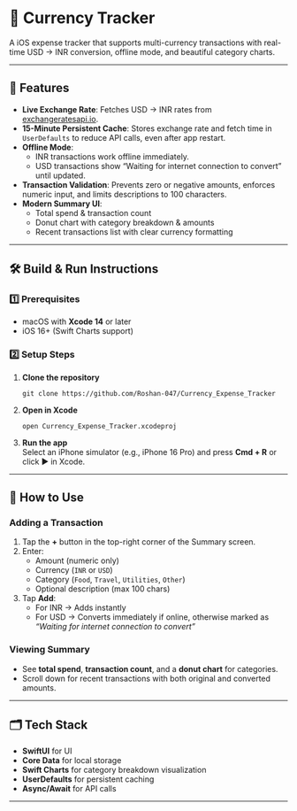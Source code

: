 <h1>📱 Currency Tracker</h1>
<p>
  A iOS expense tracker that supports multi-currency transactions with real-time USD → INR conversion, offline mode, and beautiful category charts.
</p>

<hr />

<h2>🚀 Features</h2>
<ul>
  <li><strong>Live Exchange Rate</strong>: Fetches USD → INR rates from
    <a href="https://exchangeratesapi.io/" target="_blank" rel="noopener noreferrer">exchangeratesapi.io</a>.
  </li>
  <li><strong>15-Minute Persistent Cache</strong>: Stores exchange rate and fetch time in
    <code>UserDefaults</code> to reduce API calls, even after app restart.
  </li>
  <li><strong>Offline Mode</strong>:
    <ul>
      <li>INR transactions work offline immediately.</li>
      <li>USD transactions show “Waiting for internet connection to convert” until updated.</li>
    </ul>
  </li>
  <li><strong>Transaction Validation</strong>: Prevents zero or negative amounts, enforces numeric input, and limits descriptions to 100 characters.</li>
  <li><strong>Modern Summary UI</strong>:
    <ul>
      <li>Total spend &amp; transaction count</li>
      <li>Donut chart with category breakdown &amp; amounts</li>
      <li>Recent transactions list with clear currency formatting</li>
    </ul>
  </li>
</ul>

<hr />

<h2>🛠 Build &amp; Run Instructions</h2>

<h3>1️⃣ Prerequisites</h3>
<ul>
  <li>macOS with <strong>Xcode 14</strong> or later</li>
  <li>iOS 16+ (Swift Charts support)</li>
</ul>

<h3>2️⃣ Setup Steps</h3>
<ol>
  <li><strong>Clone the repository</strong>
    <pre><code>git clone https://github.com/Roshan-047/Currency_Expense_Tracker
</code></pre>
  </li>
  <li><strong>Open in Xcode</strong>
    <pre><code>open Currency_Expense_Tracker.xcodeproj
</code></pre>
  </li>
  <li><strong>Run the app</strong><br />
    Select an iPhone simulator (e.g., iPhone 16 Pro) and press <strong>Cmd + R</strong> or click ▶️ in Xcode.
  </li>
</ol>

<hr />

<h2>📖 How to Use</h2>

<h3>Adding a Transaction</h3>
<ol>
  <li>Tap the <strong>+</strong> button in the top-right corner of the Summary screen.</li>
  <li>Enter:
    <ul>
      <li>Amount (numeric only)</li>
      <li>Currency (<code>INR</code> or <code>USD</code>)</li>
      <li>Category (<code>Food</code>, <code>Travel</code>, <code>Utilities</code>, <code>Other</code>)</li>
      <li>Optional description (max 100 chars)</li>
    </ul>
  </li>
  <li>Tap <strong>Add</strong>:
    <ul>
      <li>For INR → Adds instantly</li>
      <li>For USD → Converts immediately if online, otherwise marked as <em>“Waiting for internet connection to convert”</em></li>
    </ul>
  </li>
</ol>

<h3>Viewing Summary</h3>
<ul>
  <li>See <strong>total spend</strong>, <strong>transaction count</strong>, and a <strong>donut chart</strong> for categories.</li>
  <li>Scroll down for recent transactions with both original and converted amounts.</li>
</ul>

<hr />

<h2>🗂 Tech Stack</h2>
<ul>
  <li><strong>SwiftUI</strong> for UI</li>
  <li><strong>Core Data</strong> for local storage</li>
  <li><strong>Swift Charts</strong> for category breakdown visualization</li>
  <li><strong>UserDefaults</strong> for persistent caching</li>
  <li><strong>Async/Await</strong> for API calls</li>
</ul>

<hr />

